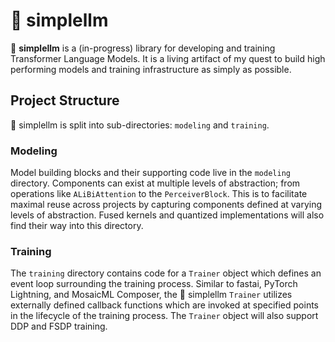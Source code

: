# 🌵 **simplellm**

🌵 **simplellm** is a (in-progress) library for developing and training Transformer Language Models. 
It is a living artifact of my quest to build high performing models and training infrastructure as simply
as possible.

## Project Structure
🌵 simplellm is split into sub-directories: ```modeling``` and ```training```.

### Modeling
Model building blocks and their supporting code live in the ```modeling``` directory. Components can exist
at multiple levels of abstraction; from operations like ```ALiBiAttention``` to the ```PerceiverBlock```.
This is to facilitate maximal reuse across projects by capturing components defined at varying levels
of abstraction. Fused kernels and quantized implementations will also find their way into this directory.

### Training
The ```training``` directory contains code for a ```Trainer``` object which defines an event loop surrounding
the training process. Similar to fastai, PyTorch Lightning, and MosaicML Composer, the 🌵 simplellm
```Trainer``` utilizes externally defined callback functions which are invoked at specified points in the
lifecycle of the training process. The ```Trainer``` object will also support DDP and FSDP training.
